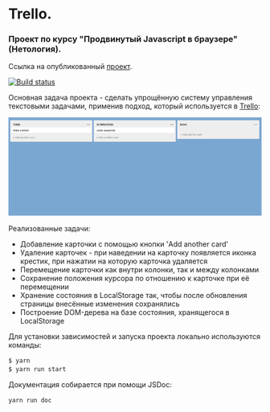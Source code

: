 # Trello.
### Проект по курсу "Продвинутый Javascript в браузере" (Нетология).

Ссылка на опубликованный [проект](https://queenarizona.github.io/Trello/).

[![Build status](https://ci.appveyor.com/api/projects/status/3qfuoci14kn75v0l?svg=true)](https://ci.appveyor.com/project/QueenArizona/trello)

Основная задача проекта - сделать упрощённую систему управления текстовыми задачами, применив подход, который используется в [Trello](https://trello.com):

![](./src/public/example.gif)

Реализованные задачи:
* Добавление карточки с помощью кнопки 'Add another card'
* Удаление карточек - при наведении на карточку появляется иконка крестик, при нажатии на которую карточка удаляется
* Перемещение карточки как внутри колонки, так и между колонками
* Сохранение положения курсора по отношению к карточке при её перемещении
* Хранение состояния в LocalStorage так, чтобы после обновления страницы внесённые изменения сохранялись
* Построение DOM-дерева на базе состояния, хранящегося в LocalStorage

Для установки зависимостей и запуска проекта локально используются команды:

```sh
$ yarn
$ yarn run start
```

Документация собирается при помощи JSDoc:
```sh
yarn run doc
```
